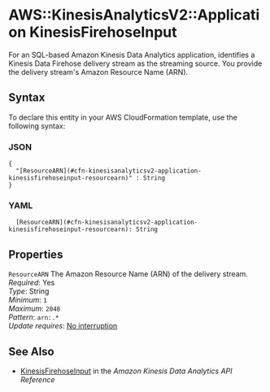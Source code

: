 # AWS::KinesisAnalyticsV2::Application KinesisFirehoseInput<a name="aws-properties-kinesisanalyticsv2-application-kinesisfirehoseinput"></a>

For an SQL\-based Amazon Kinesis Data Analytics application, identifies a Kinesis Data Firehose delivery stream as the streaming source\. You provide the delivery stream's Amazon Resource Name \(ARN\)\.

## Syntax<a name="aws-properties-kinesisanalyticsv2-application-kinesisfirehoseinput-syntax"></a>

To declare this entity in your AWS CloudFormation template, use the following syntax:

### JSON<a name="aws-properties-kinesisanalyticsv2-application-kinesisfirehoseinput-syntax.json"></a>

```
{
  "[ResourceARN](#cfn-kinesisanalyticsv2-application-kinesisfirehoseinput-resourcearn)" : String
}
```

### YAML<a name="aws-properties-kinesisanalyticsv2-application-kinesisfirehoseinput-syntax.yaml"></a>

```
  [ResourceARN](#cfn-kinesisanalyticsv2-application-kinesisfirehoseinput-resourcearn): String
```

## Properties<a name="aws-properties-kinesisanalyticsv2-application-kinesisfirehoseinput-properties"></a>

`ResourceARN`  <a name="cfn-kinesisanalyticsv2-application-kinesisfirehoseinput-resourcearn"></a>
The Amazon Resource Name \(ARN\) of the delivery stream\.  
*Required*: Yes  
*Type*: String  
*Minimum*: `1`  
*Maximum*: `2048`  
*Pattern*: `arn:.*`  
*Update requires*: [No interruption](https://docs.aws.amazon.com/AWSCloudFormation/latest/UserGuide/using-cfn-updating-stacks-update-behaviors.html#update-no-interrupt)

## See Also<a name="aws-properties-kinesisanalyticsv2-application-kinesisfirehoseinput--seealso"></a>
+  [KinesisFirehoseInput](https://docs.aws.amazon.com/kinesisanalytics/latest/apiv2/API_KinesisFirehoseInput.html) in the *Amazon Kinesis Data Analytics API Reference* 